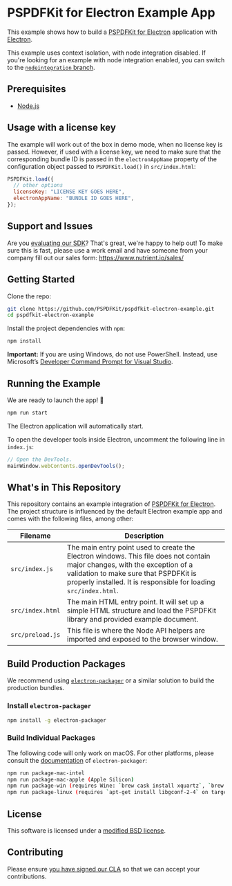 # PSPDFKit for Electron Example App

This example shows how to build a [PSPDFKit for Electron](https://www.nutrient.io/electron/) application with
[Electron](https://electronjs.org/).

This example uses context isolation, with node integration disabled. If you're looking for an example with node integration enabled, you can switch to the [`nodeintegration` branch](https://github.com/PSPDFKit/pspdfkit-electron-example/tree/nodeintegration).

## Prerequisites

- [Node.js](http://nodejs.org/)

## Usage with a license key

The example will work out of the box in demo mode, when no license key is passed. However, if used with a license key, we need to make sure that the corresponding bundle ID is passed in the `electronAppName` property of the configuration object passed to `PSPDFKit.load()` in `src/index.html`:

```js
PSPDFKit.load({
  // other options
  licenseKey: "LICENSE KEY GOES HERE",
  electronAppName: "BUNDLE ID GOES HERE",
});
```

## Support and Issues

Are you [evaluating our SDK](https://www.nutrient.io/try/)? That's great, we're happy to help out! To make sure this is fast, please use a work email and have someone from your company fill out our sales form: https://www.nutrient.io/sales/

## Getting Started

Clone the repo:

```bash
git clone https://github.com/PSPDFKit/pspdfkit-electron-example.git
cd pspdfkit-electron-example
```

Install the project dependencies with `npm`:

```bash
npm install
```

**Important:** If you are using Windows, do not use PowerShell. Instead, use Microsoft’s [Developer Command Prompt for Visual Studio](https://docs.microsoft.com/en-us/dotnet/framework/tools/developer-command-prompt-for-vs).

## Running the Example

We are ready to launch the app! 🎉

```bash
npm run start
```

The Electron application will automatically start.

To open the developer tools inside Electron, uncomment the following line in `index.js`:

```js
// Open the DevTools.
mainWindow.webContents.openDevTools();
```

## What's in This Repository

This repository contains an example integration of [PSPDFKit for Electron](https://www.nutrient.io/electron). The project structure is influenced by the default Electron example app and comes with the following files, among other:

| Filename         | Description                                                                                                                                                                                                                              |
| ---------------- | ---------------------------------------------------------------------------------------------------------------------------------------------------------------------------------------------------------------------------------------- |
| `src/index.js`   | The main entry point used to create the Electron windows. This file does not contain major changes, with the exception of a validation to make sure that PSPDFKit is properly installed. It is responsible for loading `src/index.html`. |
| `src/index.html` | The main HTML entry point. It will set up a simple HTML structure and load the PSPDFKit library and provided example document.                                                                                                           |
| `src/preload.js` | This file is where the Node API helpers are imported and exposed to the browser window.                                                                                                                                                  |

## Build Production Packages

We recommend using [`electron-packager`](https://github.com/electron-userland/electron-packager) or a similar solution to build the production bundles.

### Install `electron-packager`

```bash
npm install -g electron-packager
```

### Build Individual Packages

The following code will only work on macOS. For other platforms, please consult the [documentation](https://github.com/electron-userland/electron-packager#electron-packager) of `electron-packager`:

```bash
npm run package-mac-intel
npm run package-mac-apple (Apple Silicon)
npm run package-win (requires Wine: `brew cask install xquartz`, `brew install wine`)
npm run package-linux (requires `apt-get install libgconf-2-4` on target Linux)
```

## License

This software is licensed under a [modified BSD license](LICENSE).

## Contributing

Please ensure
[you have signed our CLA](https://www.nutrient.io/guides/web/current/miscellaneous/contributing/) so that we can
accept your contributions.
